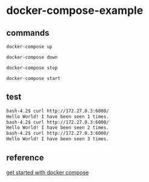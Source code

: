 # docker-compose-example

## commands

`docker-compose up`

`docker-compose down`

`docker-compose stop`

`docker-compose start`

## test

```bash
bash-4.2$ curl http://172.27.0.3:6000/
Hello World! I have been seen 1 times.
bash-4.2$ curl http://172.27.0.3:6000/
Hello World! I have been seen 2 times.
bash-4.2$ curl http://172.27.0.3:6000/
Hello World! I have been seen 3 times.
```

## reference 

[get started with docker compose](https://docs.docker.com/compose/gettingstarted/)